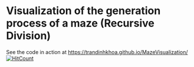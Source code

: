 # Visualization of the generation process of a maze (Recursive Division)
See the code in action at
https://trandinhkhoa.github.io/MazeVisualization/
[![HitCount](http://hits.dwyl.io/trandinhkhoa/trandinhkhoa/MazeVisualization.svg)](http://hits.dwyl.io/trandinhkhoa/trandinhkhoa/MazeVisualization)
